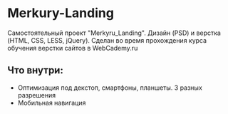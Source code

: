 # Merkury-Landing
Самостоятельный проект "Merkyru_Landing". Дизайн (PSD) и верстка (HTML, CSS, LESS, jQuery). Сделан во время прохождения курса обучения верстки сайтов в WebCademy.ru
## Что внутри:
* Оптимизация под декстоп, смартфоны, планшеты. 3 разных разрешения
* Мобильная навигация

